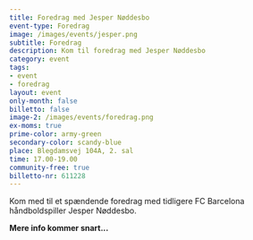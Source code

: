 ```yaml
---
title: Foredrag med Jesper Nøddesbo
event-type: Foredrag
image: /images/events/jesper.png
subtitle: Foredrag
description: Kom til foredrag med Jesper Nøddesbo
category: event
tags:
- event
- foredrag
layout: event
only-month: false
billetto: false
image-2: /images/events/foredrag.png
ex-moms: true
prime-color: army-green
secondary-color: scandy-blue
place: Blegdamsvej 104A, 2. sal
time: 17.00-19.00
community-free: true
billetto-nr: 611228
---
```

Kom med til et spændende foredrag med tidligere FC Barcelona håndboldspiller Jesper Nøddesbo.

**Mere info kommer snart...**
